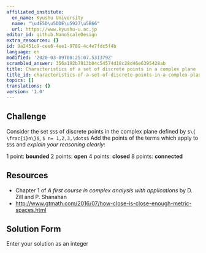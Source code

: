```yaml
---
affiliated_institute:
  en_name: Kyushu University
  name: "\u4E5D\u5DDE\u5927\u5B66"
  url: https://www.kyushu-u.ac.jp
editor_id: github.NanoScaleDesign
extra_resources: {}
id: 9a2451c9-cee6-4ee1-9789-4c4e7fdc5f4b
language: en
modified: '2020-03-09T08:25:07.531379Z'
scrambled_answer: 356a192b7913b04c54574d18c28d46e6395428ab
title: Characteristics of a set of discrete points in a complex plane
title_id: characteristics-of-a-set-of-discrete-points-in-a-complex-plane
topics: []
translations: {}
version: '1.0'
---
```


## Challenge
Consider the set `$S$` of discrete points in the complex plane defined by `$\{ \frac{i}n\}$`, `$ n= 1,2,3,\dots$`
Add the points of the terms which apply to `$S$` and *explain your reasoning clearly*:

1 point: **bounded**
2 points: **open**
4 points: **closed**
8 points: **connected**

## Resources
- Chapter 1 of *A first course in complex analysis with applications* by D. Zill and P. Shanahan
- http://www.gtmath.com/2016/07/how-close-is-close-enough-metric-spaces.html


## Solution Form
Enter your solution as an integer
